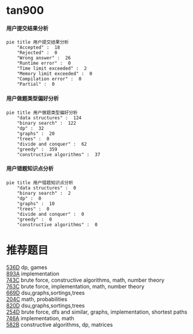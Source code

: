 # tan900

<!-- tabs:start -->



#### **用户提交结果分析**

```mermaid
pie title 用户提交结果分析
    "Accepted" :  18
    "Rejected" :  0
    "Wrong answer" :  26
    "Runtime error" :  0
    "Time limit exceeded" :  2
    "Memory limit exceeded" :  0
    "Compilation error" :  0
    "Partial" :  0
```

#### **用户做题类型偏好分析**

```mermaid
pie title 用户做题类型偏好分析
    "data structures" :  124
    "binary search" :  122
    "dp" :  32
    "graphs" :  20
    "trees" :  0
    "divide and conquer" :  62
    "greedy" :  359
    "constructive algorithms" :  37
```
#### **用户错题知识点分析**

```mermaid
pie title 用户错题知识点分析
    "data structures" :  0
    "binary search" :  2
    "dp" :  0
    "graphs" :  10
    "trees" :  0
    "divide and conquer" :  0
    "greedy" :  0
    "constructive algorithms" :  0
```



<!-- tabs:end -->
# 推荐题目
[536D](https://codeforces.com/contest/536/problem/D)		dp,
                        games		  
[893A](https://codeforces.com/contest/893/problem/A)		implementation		  
[743C](https://codeforces.com/contest/743/problem/C)		brute force,
                        constructive algorithms,
                        math,
                        number theory		  
[763C](https://codeforces.com/contest/763/problem/C)		brute force,
                        implementation,
                        math,
                        number theory		  
[669D](https://codeforces.com/contest/669/problem/D)		dsu,graphs,sortings,trees		  
[204C](https://codeforces.com/contest/204/problem/C)		math,
                        probabilities		  
[820D](https://codeforces.com/contest/820/problem/D)		dsu,graphs,sortings,trees		  
[254D](https://codeforces.com/contest/254/problem/D)		brute force,
                        dfs and similar,
                        graphs,
                        implementation,
                        shortest paths		  
[746A](https://codeforces.com/contest/746/problem/A)		implementation,
                        math		  
[582B](https://codeforces.com/contest/582/problem/B)		constructive algorithms,
                        dp,
                        matrices		  
